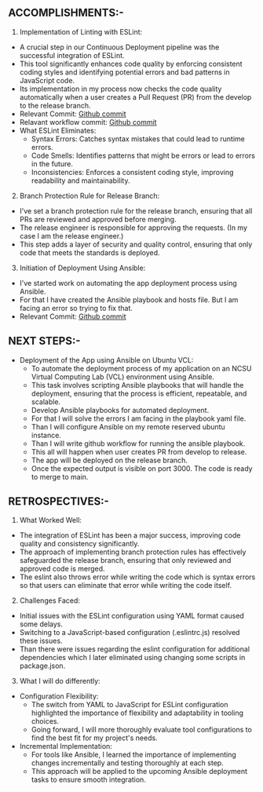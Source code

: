 ## ACCOMPLISHMENTS:-

1. Implementation of Linting with ESLint: 
* A crucial step in our Continuous Deployment pipeline was the successful integration of ESLint. 
* This tool significantly enhances code quality by enforcing consistent coding styles and identifying potential errors and bad patterns in JavaScript code. 
* Its implementation in my process now checks the code quality automatically when a user creates a Pull Request (PR) from the develop to the release branch.
* Relevant Commit: [Github commit](https://github.ncsu.edu/vgandhi/devops-pipeline/blob/4ef1fd81a116b816756f17dbc8668d7c80a81fc6/.eslintrc.js)
* Relavant workflow commit: [Github commit](https://github.ncsu.edu/vgandhi/devops-pipeline/actions/runs/75196)
* What ESLint Eliminates:
    * Syntax Errors: Catches syntax mistakes that could lead to runtime errors.
    * Code Smells: Identifies patterns that might be errors or lead to errors in the future.
    * Inconsistencies: Enforces a consistent coding style, improving readability and maintainability.

2. Branch Protection Rule for Release Branch: 
* I've set a branch protection rule for the release branch, ensuring that all PRs are reviewed and approved before merging.
* The release engineer is responsible for approving the requests. (In my case I am the release engineer.)
* This step adds a layer of security and quality control, ensuring that only code that meets the standards is deployed.

3. Initiation of Deployment Using Ansible: 
* I've started work on automating the app deployment process using Ansible. 
* For that I have created the Ansible playbook and hosts file. But I am facing an error so trying to fix that.
* Relevant Commit: [Github commit](https://github.ncsu.edu/vgandhi/devops-pipeline/blob/develop/playbook.yaml)

## NEXT STEPS:-

* Deployment of the App using Ansible on Ubuntu VCL:
    * To automate the deployment process of my application on an NCSU Virtual Computing Lab (VCL) environment using Ansible. 
    * This task involves scripting Ansible playbooks that will handle the deployment, ensuring that the process is efficient, repeatable, and scalable.
    * Develop Ansible playbooks for automated deployment.
    * For that I will solve the errors I am facing in the playbook yaml file.
    * Than I will configure Ansible on my remote reserved ubuntu instance.
    * Than I will write github workflow for running the ansible playbook.
    * This all will happen when user creates PR from develop to release.
    * The app will be deployed on the release branch.
    * Once the expected output is visible on port 3000. The code is ready to merge to main.
   

## RETROSPECTIVES:-

1. What Worked Well:
* The integration of ESLint has been a major success, improving code quality and consistency significantly.
* The approach of implementing branch protection rules has effectively safeguarded the release branch, ensuring that only reviewed and approved code is merged.
* The eslint also throws error while writing the code which is syntax errors so that users can eliminate that error while writing the code itself.

2. Challenges Faced:
* Initial issues with the ESLint configuration using YAML format caused some delays. 
* Switching to a JavaScript-based configuration (.eslintrc.js) resolved these issues.
* Than there were issues regarding the eslint configuration for additional dependencies which I later eliminated using changing some scripts in package.json.

3. What I will do differently:
* Configuration Flexibility: 
    * The switch from YAML to JavaScript for ESLint configuration highlighted the importance of flexibility and adaptability in tooling choices. 
    * Going forward, I will more thoroughly evaluate tool configurations to find the best fit for my project's needs.
* Incremental Implementation: 
    * For tools like Ansible, I learned the importance of implementing changes incrementally and testing thoroughly at each step. 
    * This approach will be applied to the upcoming Ansible deployment tasks to ensure smooth integration.




